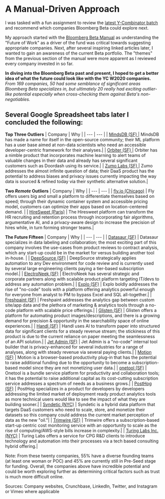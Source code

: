 # A Manual-Driven Approach
I was tasked with a fun assignment to review the [latest Y-Combinator batch](https://www.ycombinator.com/companies/?batch=w2020) and recommend which companies Bloomberg Beta could explore next.

My approach started with the [Bloomberg Beta Manual](https://github.com/Bloomberg-Beta/Manual/blob/master/1%20-%20Manual.md) as understanding the "Future of Work" as a driver of the fund was critical towards suggesting appropriate companies. Next, after several inspiring linked articles later, I wanted to gain an awareness of the current Beta portfolio. The "themes" from the previous section of the manual were more apparent as I reviewed every company invested in so far. 

**In diving into the Bloomberg Beta past and present, I hoped to get a better idea of what the future could look like with the YC W2020 companies.** *From 169 companies, 50 had some semblance of significant areas Bloomberg Beta specializes in, but ultimately 20 really had exciting outlier-like potential especially when cross-checking them against Beta's non-negotiables.* 

## Several Google Spreadsheet tabs later I concluded the following:

**Top Three Outliers**
| Company | Why |
| --- | --- |
| [MindsDB (SF) ](https://vimeo.com/270542434) | MindsDB has made a name for itself in the open-source community; their ML platform has a user base aimed at non-data scientists who need an accessible developer-centric framework for their analyses.|
| [Orbiter (SF) ](https://www.getorbiter.com) | Orbiter has a nimble product that incorporates machine learning to alert teams of valuable changes in their data and already has several significant customers such as Doordash using its service.|
| [Zumo Labs (SF) ](https://zumolabs.ai) | Zumo addresses the almost infinite question of data; their DaaS product has the potential to address biases and privacy issues currently impacting the way data is sourced & refined today via their synthetic alternative solution.|

**Two *Remote* Outliers**
| Company | Why |
| --- | --- |
| [fly.io (Chicago)](https://fly.io) | Fly offers users big and small a platform to differentiate themselves based on speed; through their dynamic container system and accessible pricing model, customers can optimize their apps based on location-centered demand. |
| [HireSweet (Paris)](https://www.hiresweet.com) | The Hiresweet platform can transform the HR recruiting and retention process through incorporating fair algorithms, argumentative AI, and a privacy-aware design to increase the precision of hires while, in turn forming stronger teams.|

**The Future Fifteen**
| Company | Why |
| --- | --- |
| [Datasaur (SF)](https://datasaur.ai) | Datasaur specializes in data labeling and collaboration; the most exciting part of this company involves the use-cases from product reviews to contract analysis, which any start-up could be in the market for versus building another tool in-house. |
| [DeepSource (SF)](https://deepsource.io/) | DeepSource strategically applies automation to any Dev environment for code review and is currently used by several large engineering clients paying a tier-based subscription model.|
| [ElectroNeek (SF)](https://electroneek.com) | ElectroNeek has several strategic and corporate partners along with scalable product platform targeting IT/devs to address any automation problem.|
| [Explo (SF)](https://explo.co) | Explo boldly addresses the rise of "no-code" tools with a platform offering analytics powerful enough for everyone from analyst to PM to bypass Excel and SQL all-together.|
| [Freshpaint (SF)](https://www.freshpaint.io) | Freshpaint addresses the analytics gap between custom site/app data and the plethora of marketing & analytics tools through a no-code platform with scalable price offerings.|
| [Glisten (SF)](https://www.glisten.ai) | Glisten offers a platform for automating product images/descriptions, and there is a growing demand for precision & opportunity in the searchability space of online experiences.|
| [Handl (SF)](https://handl.ai/) | Handl uses AI to transform paper into structured data for significant clients for a steady revenue stream; the stickiness of this product is due to the current reliance on paper meeting the seamlessness of an API solution.|
| [Jet Admin (SF)](https://jetadmin.io/) | Jet Admin is a "no-code" internal tool builder that is privacy-enhanced for several industries for a range of analyses, along with steady revenue via several paying clients.|
| [Motion (SF)](https://www.inmotion.app/) | Motion is a browser-based productivity plug-in that has the potential to raise additional funding due to the opportunity to become a subscription-based model since they are not monetizing user data.|
| [onetool (SF)](https://onetool.co/) | Onetool is a bundle service platform for productivity and collaboration tools; it has the potential to raise additional capital as its cost-cutting subscription service addresses a spectrum of needs as a business grows.|
| [PostHog (SF)](https://posthog.com/) | PostHog specializes in a product for developers by developers addressing the limited market of deployment ready product analytics tools as more technical users would like to see the impact of what they are building sooner.|
| [Syndetic (NYC)](https://go.getsyndetic.com) | Syndetic is a hybrid data platform that targets DaaS customers who need to scale, store, and monetize their datasets so this company could address the current market perception of data as the new "oil."|
| [Trimwire (SF)](https://trimwire.com/) | Trimwire offers a subscription-based start-up centric cost monitoring service with an opportunity to scale as the rise of computing/AWS-style bills increase in complexity.|
| [Turing Labs Inc. (NYC)](http://www.turingsaas.com/) | Turing Labs offers a service for CPG R&D clients to introduce technology and automation into their processes via a tech based consulting hybrid offering.|

Note: From these twenty companies, 55% have a diverse founding teams (at least one woman or POC) and 45% are currently still in Pre-Seed stage for funding. Overall, the companies above have incredible potential and could be worth exploring further as determining critical factors such as trust is much more difficult online.

Sources: Company websites, Crunchbase, LinkedIn, Twitter, and Instagram or Vimeo where applicable
